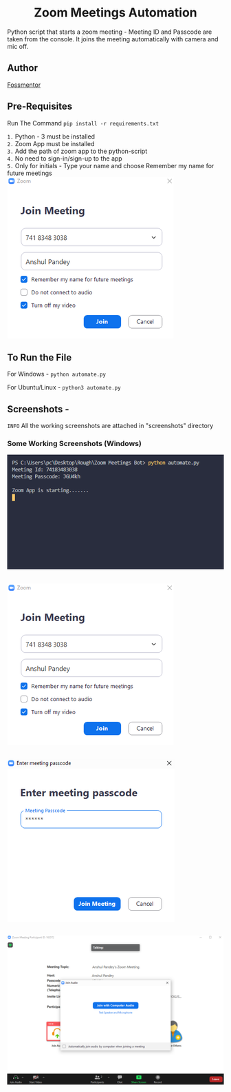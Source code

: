 <h1 align=center>Zoom Meetings Automation</h1>

Python script that starts a zoom meeting - Meeting ID and Passcode are taken from the console. It joins the meeting automatically with camera and mic off.

## Author
[Fossmentor](https://github.com/fossmentorOfficial)

## Pre-Requisites

Run The Command  `pip install -r requirements.txt`

`1.` Python - 3 must be installed  
`2.` Zoom App must be installed  
`3.` Add the path of zoom app to the python-script  
`4.` No need to sign-in/sign-up to the app  
`5.` Only for initials - Type your name and choose Remember my name for future meetings  
![Screenshot](screenshots/3.png)

## To Run the File

For Windows -  `python automate.py`

For Ubuntu/Linux - `python3 automate.py`

## Screenshots - 
`INFO` All the working screenshots are attached in "screenshots" directory
### Some Working Screenshots (Windows)

![Screenshot](screenshots/1.png)
## 
![Screenshot](screenshots/3.png)
## 
![Screenshot](screenshots/4.png)
## 
![Screenshot](screenshots/6.png)